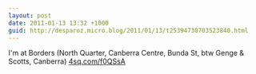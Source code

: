 ```yaml
---
layout: post
date: 2011-01-13 13:32 +1000
guid: http://desparoz.micro.blog/2011/01/13/t25394730703523840.html
---
```

I'm at Borders (North Quarter, Canberra Centre, Bunda St, btw Genge &amp; Scotts, Canberra) [4sq.com/f0QSsA](http://4sq.com/f0QSsA)
